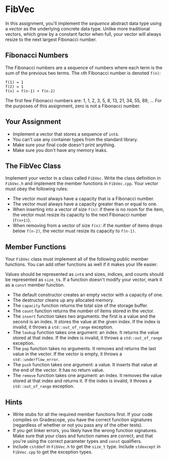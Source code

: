 # FibVec

In this assignment,  you'll implement the _sequence_ abstract data type  using a
_vector_ as the underlying concrete data type.  Unlike more traditional vectors,
which grow by a constant factor when full, your vector will always resize to the
next largest Fibonacci number.


## Fibonacci Numbers

The  Fibonacci numbers are  a sequence of numbers  where each term is the sum of
the previous two terms.  The `n`th Fibonacci number is denoted `f(n)`:

```
f(1) = 1
f(2) = 1
f(n) = f(n-1) + f(n-2)
```

The first few Fibonacci numbers are:  1, 1, 2, 3, 5, 8, 13, 21, 34, 55, 89, ...
For the purposes of this assignment, zero is not a Fibonacci number.


## Your Assignment

- Implement a vector that stores a sequence of `int`s.
- You can't use any container types from the standard library.
- Make sure your final code doesn't print anything.
- Make sure you don't have any memory leaks.


## The FibVec Class

Implement your vector in a class called `FibVec`.  Write the class definition in
`FibVec.h` and implement the member functions in `FibVec.cpp`.  Your vector must
obey the following rules:

- The vector must always have a capacity that is a Fibonacci number.
- The vector must always have a capacity greater than or equal to one.
- When inserting into a vector of size `f(n)`: if there is no room for the item,
  the vector must resize its capacity to the next Fibonacci number (`f(n+1)`).
- When removing from a vector of size `f(n)`: if the number of items drops below
  `f(n-2)`, the vector must resize its capacity to `f(n-1)`.


## Member Functions

Your `FibVec` class must implement all of the following public member functions.
You can add other functions as well if it makes your life easier.

Values should be represented as `int`s  and sizes, indices, and counts should be
represented as `size_t`s. If a function doesn't modify your vector, mark it as a
`const` member function.

- The default constructor creates an empty vector with a capacity of one.
- The destructor cleans up any allocated memory.
- The `capacity` function returns the total size of the storage buffer. 
- The `count` function returns the number of items stored in the vector.
- The `insert` function takes two arguments: the first is a value and the
  second is an index.  It stores the value at the given index.  If the index
  is invalid, it throws a `std::out_of_range` exception.
- The `lookup` function takes one argument: an index.  It returns the value
  stored at that index. If the index is invalid, it throws a `std::out_of_range`
  exception.
- The `pop` function takes no arguments.  It removes and returns the last value
  in the vector.  If the vector is empty, it throws a `std::underflow_error`.
- The `push` function takes one argument: a value.  It inserts that value at
  the end of the vector.  It has no return value.
- The `remove` function takes one argument: an index.  It removes the value
  stored at that index and returns it.  If the index is invalid, it throws a
  `std::out_of_range` exception.


## Hints

- Write stubs for all the required member functions first. If your code compiles
  on Gradescope, you have the correct function signatures (regardless of whether
  or not you pass any of the other tests).
- If you get linker errors, you likely have the wrong function signatures.  Make
  sure that your class and function names are correct, and that you're using the
  correct parameter types and `const` qualifiers.
- Include `cstddef` in `FibVec.h` to get the `size_t` type.  Include `stdexcept`
  in `FibVec.cpp` to get the exception types.
